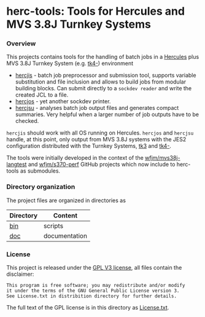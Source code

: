 # herc-tools:  Tools for Hercules and MVS 3.8J Turnkey Systems

### <a id="overview">Overview</a>

This projects contains tools for the handling of batch jobs in a
[Hercules](https://en.wikipedia.org/wiki/Hercules_(emulator)) 
plus MVS 3.8J Turnkey System (e.g. [tk4-](http://wotho.ethz.ch/tk4-/))
environment
- [hercjis](doc/hercjis.md) - batch job preprocessor and submission tool,
    supports variable substitution and file inclusion and allows to build
    jobs from modular building blocks. Can submit directly to a
    `sockdev reader` and write the created JCL to a file.
- [hercjos](doc/hercjos.md) - yet another sockdev printer.
- [hercjsu](doc/hercjsu.md) - analyses batch job output files and generates
    compact summaries. Very helpful when a larger number of job outputs
    have to be checked.

`hercjis` should work with all OS running on Hercules. `hercjos` and `hercjsu`
handle, at this point, only output from MVS 3.8J systems with the JES2
configuration distributed with the Turnkey Systems,
[tk3](http://www.bsp-gmbh.com/turnkey/) and
[tk4-](http://wotho.ethz.ch/tk4-/).

The tools were initially developed in the context of the
[wfjm/mvs38j-langtest](https://github.com/wfjm/mvs38j-langtest) and
[wfjm/s370-perf](https://github.com/wfjm/s370-perf) GitHub projects
which now include to herc-tools as submodules.

### Directory organization
The project files are organized in directories as

| Directory  | Content |
| ---------- | ------- |
| [bin](bin) | scripts |
| [doc](doc) | documentation |

### License
This project is released under the 
[GPL V3 license](https://www.gnu.org/licenses/gpl-3.0.html),
all files contain the disclaimer:

    This program is free software; you may redistribute and/or modify
    it under the terms of the GNU General Public License version 3.
    See License.txt in distribition directory for further details.

The full text of the GPL license is in this directory as
[License.txt](License.txt).
